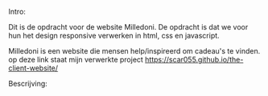 Intro:

Dit is de opdracht voor de website Milledoni.
De opdracht is dat we voor hun het design responsive verwerken in html, css en javascript.

Milledoni is een website die mensen help/inspireerd om cadeau's te vinden.
op deze link staat mijn verwerkte project https://scar055.github.io/the-client-website/

Bescrijving:
